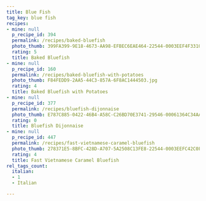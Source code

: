 ```yaml
---
title: Blue Fish
tag_key: blue fish
recipes:
- mine: null
  p_recipe_id: 394
  permalink: /recipes/baked-bluefish
  photo_thumb: 399FA399-9E18-4673-AA98-EFBEC6EAE464-22544-0003EEF4F3310AB3.jpg
  rating: 5
  title: Baked Bluefish
- mine: null
  p_recipe_id: 160
  permalink: /recipes/baked-bluefish-with-potatoes
  photo_thumb: F84FEDD9-2AA5-44C3-857A-6F8AC1444503.jpg
  rating: 4
  title: Baked Bluefish with Potatoes
- mine: null
  p_recipe_id: 377
  permalink: /recipes/bluefish-dijonnaise
  photo_thumb: E787C885-0422-46B4-A58C-C26BD70E3741-29546-00061364C34AA199.jpg
  rating: 0
  title: Bluefish Dijonnaise
- mine: null
  p_recipe_id: 447
  permalink: /recipes/fast-vietnamese-caramel-bluefish
  photo_thumb: 278371E5-8BFC-428D-A707-5A2508C13FE8-22544-0003EEFC42C0FE77.jpg
  rating: 4
  title: Fast Vietnamese Caramel Bluefish
rel_tags_count:
  italian:
  - 1
  - Italian

---
```

